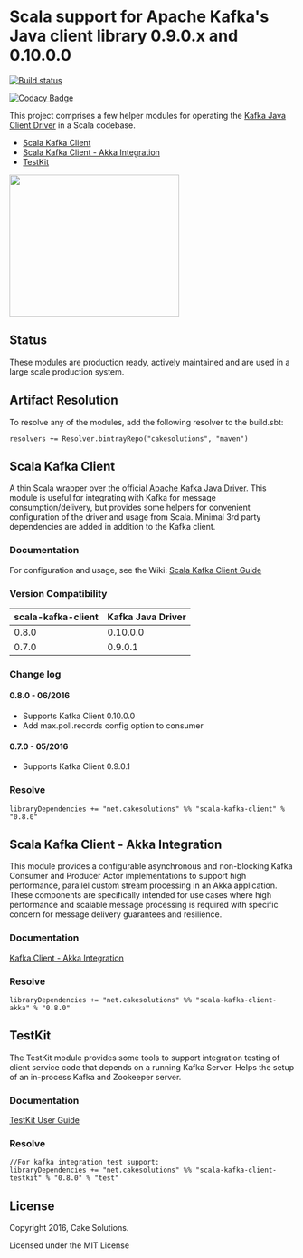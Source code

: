 # Scala support for Apache Kafka's Java client library 0.9.0.x and 0.10.0.0

[![Build status](https://travis-ci.org/cakesolutions/scala-kafka-client.svg?branch=master)](https://travis-ci.org/cakesolutions/scala-kafka-client)

[![Codacy Badge](https://api.codacy.com/project/badge/Grade/345445a605544f36974d91982ee55193)](https://www.codacy.com/app/pallayr/scala-kafka-client/scala-kafka-client)

This project comprises a few helper modules for operating the [Kafka Java Client Driver](https://kafka.apache.org/0100/javadoc/index.html) in a Scala codebase.

* [Scala Kafka Client](#scala-kafka-client)
* [Scala Kafka Client - Akka Integration](#scala-kafka-client---akka-integration)
* [TestKit](#testkit)

<img src="https://raw.githubusercontent.com/wiki/cakesolutions/scala-kafka-client/images/logo.png" align="sck" height="250" width="300">

## Status
These modules are production ready, actively maintained and are used in a large scale production system.

## Artifact Resolution
To resolve any of the modules, add the following resolver to the build.sbt:

    resolvers += Resolver.bintrayRepo("cakesolutions", "maven")

## Scala Kafka Client

A thin Scala wrapper over the official [Apache Kafka Java Driver](http://kafka.apache.org/documentation.html#api).
This module is useful for integrating with Kafka for message consumption/delivery, but provides some helpers for convenient
configuration of the driver and usage from Scala.  Minimal 3rd party dependencies are added in addition to the Kafka client.

### Documentation
For configuration and usage, see the Wiki: [Scala Kafka Client Guide](https://github.com/cakesolutions/scala-kafka-client/wiki/Scala-Kafka-Client)

### Version Compatibility

 scala-kafka-client | Kafka Java Driver
 ------------------ | -----------------
 0.8.0 | 0.10.0.0
 0.7.0 | 0.9.0.1

### Change log

#### 0.8.0 - 06/2016
* Supports Kafka Client 0.10.0.0
* Add max.poll.records config option to consumer

#### 0.7.0 - 05/2016
* Supports Kafka Client 0.9.0.1

### Resolve

    libraryDependencies += "net.cakesolutions" %% "scala-kafka-client" % "0.8.0"

## Scala Kafka Client - Akka Integration

This module provides a configurable asynchronous and non-blocking Kafka Consumer and Producer Actor implementations to support high performance, parallel custom stream
processing in an Akka application.  These components are specifically intended for use cases where high performance and scalable message processing is required with specific
concern for message delivery guarantees and resilience.

### Documentation
[Kafka Client - Akka Integration](https://github.com/cakesolutions/scala-kafka-client/wiki/Akka-Integration)

### Resolve

    libraryDependencies += "net.cakesolutions" %% "scala-kafka-client-akka" % "0.8.0"

## TestKit

The TestKit module provides some tools to support integration testing of client service code that
depends on a running Kafka Server.  Helps the setup of an in-process Kafka and Zookeeper server.

### Documentation
[TestKit User Guide](https://github.com/cakesolutions/scala-kafka-client/wiki/Testkit)

### Resolve

    //For kafka integration test support:
    libraryDependencies += "net.cakesolutions" %% "scala-kafka-client-testkit" % "0.8.0" % "test"

## License

 Copyright 2016, Cake Solutions.

 Licensed under the MIT License
